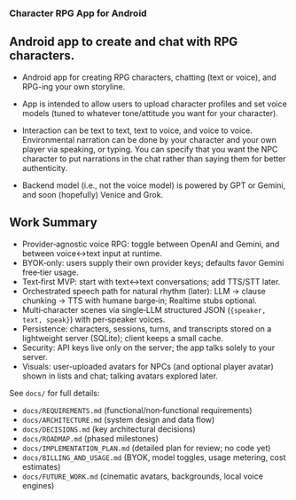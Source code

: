 ### Character RPG App for Android

## Android app to create and chat with RPG characters.

- Android app for creating RPG characters, chatting (text or voice), and RPG-ing your own storyline.

- App is intended to allow users to upload character profiles and set voice models (tuned to whatever tone/attitude you want for your character).

- Interaction can be text to text, text to voice, and voice to voice. Environmental narration can be done by your character and your own player via speaking, or typing. You can specify that you want the NPC character to put narrations in the chat rather than saying them for better authenticity.

- Backend model (i.e., not the voice model) is powered by GPT or Gemini, and soon (hopefully) Venice and Grok.

## Work Summary
- Provider‑agnostic voice RPG: toggle between OpenAI and Gemini, and between voice↔text input at runtime.
- BYOK‑only: users supply their own provider keys; defaults favor Gemini free‑tier usage.
- Text‑first MVP: start with text↔text conversations; add TTS/STT later.
- Orchestrated speech path for natural rhythm (later): LLM → clause chunking → TTS with humane barge‑in; Realtime stubs optional.
- Multi‑character scenes via single‑LLM structured JSON (`{speaker, text, speak}`) with per‑speaker voices.
- Persistence: characters, sessions, turns, and transcripts stored on a lightweight server (SQLite); client keeps a small cache.
- Security: API keys live only on the server; the app talks solely to your server.
 - Visuals: user-uploaded avatars for NPCs (and optional player avatar) shown in lists and chat; talking avatars explored later.

See `docs/` for full details:
- `docs/REQUIREMENTS.md` (functional/non‑functional requirements)
- `docs/ARCHITECTURE.md` (system design and data flow)
- `docs/DECISIONS.md` (key architectural decisions)
- `docs/ROADMAP.md` (phased milestones)
- `docs/IMPLEMENTATION_PLAN.md` (detailed plan for review; no code yet)
- `docs/BILLING_AND_USAGE.md` (BYOK, model toggles, usage metering, cost estimates)
- `docs/FUTURE_WORK.md` (cinematic avatars, backgrounds, local voice engines)
